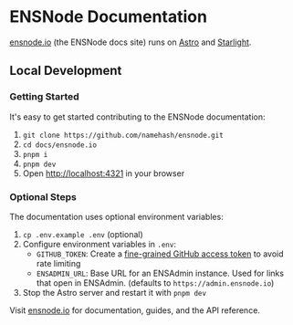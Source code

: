 # ENSNode Documentation

[ensnode.io](https://ensnode.io) (the ENSNode docs site) runs on [Astro](https://astro.build/) and [Starlight](https://starlight.astro.build).

## Local Development

### Getting Started

It's easy to get started contributing to the ENSNode documentation:

1. `git clone https://github.com/namehash/ensnode.git`
2. `cd docs/ensnode.io`
3. `pnpm i`
4. `pnpm dev`
5. Open [http://localhost:4321](http://localhost:4321) in your browser

### Optional Steps

The documentation uses optional environment variables:

1. `cp .env.example .env` (optional)
2. Configure environment variables in `.env`:
   - `GITHUB_TOKEN`: Create a [fine-grained GitHub access token](https://docs.github.com/en/authentication/keeping-your-account-and-data-secure/managing-your-personal-access-tokens#fine-grained-personal-access-tokens-limitations) to avoid rate limiting
   - `ENSADMIN_URL`: Base URL for an ENSAdmin instance. Used for links that open in ENSAdmin. (defaults to `https://admin.ensnode.io`)
3. Stop the Astro server and restart it with `pnpm dev`

Visit [ensnode.io](https://www.ensnode.io) for documentation, guides, and the API reference.
